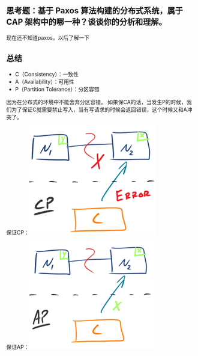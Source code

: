 
## 思考题：基于 Paxos 算法构建的分布式系统，属于 CAP 架构中的哪一种？谈谈你的分析和理解。

现在还不知道paxos，以后了解一下


## 总结

- C（Consistency）：一致性
- A（Availability）：可用性
- P（Partition Tolerance）：分区容错


因为在分布式的环境中不能舍弃分区容错。
如果保CA的话，当发生P的时候，我们为了保证C就需要禁止写入，当有写请求的时候会返回错误，这个时候又和A冲突了。


保证CP：![](./cp.png)

保证AP：![](./ap.png)
